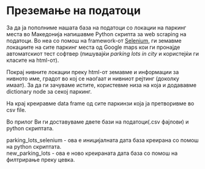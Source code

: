 # Преземање на податоци 

За да ја пополниме нашата база на податоци со локации на паркинг места во Македонија напишавме Python скрипта за web scraping на податоци.
Во неа со помош на framework-от [Selenium](https://pypi.org/project/selenium/), ги земавме локациите на сите паркинг места од Google maps кои ги пронајде
автоматскиот тест софтвер (пишувајќи *parking lots in city* и користејќи ги класите на html-от). 
<br>

Покрај нивните локации преку html-от земавме и информации за нивното име, градот во кој се наоѓаат и нивниот рејтинг (доколку имаат).
За да ги зачуваме истите, користевме низа на која и додававме dictionary node за секој паркинг. 
<br>

На крај креиравме data frame од сите паркинзи која ја претворивме во csv file.
<br>

Во прилог Ви ги доставуваме двете бази на податоци(.csv фајлови) и python скриптата.
<br>

parking_lots_selenium - ова е иницијалната дата база креирана со помош на python скриптата.
<br>
new_parking_lots - ова е ново креираната дата база со помош на филтрирање преку цевка.


